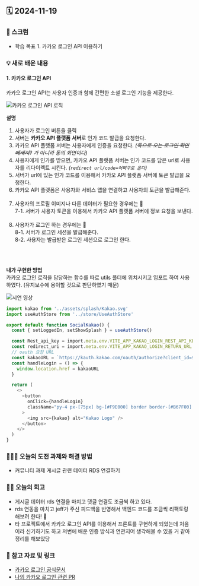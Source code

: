 ## 🗓️ 2024-11-19

### 🐌 스크럼

- 학습 목표 1. 카카오 로그인 API 이용하기

### 💡 새로 배운 내용

#### 1. 카카오 로그인 API

카카오 로그인 API는 사용자 인증과 함께 간편한 소셜 로그인 기능을 제공한다.

![카카오 로그인 API 로직](https://developers.kakao.com/docs/latest/ko/assets/style/images/kakaologin/kakaologin_process.png)

**설명**

1. 사용자가 로그인 버튼을 클릭
2. 서버는 **카카오 API 플랫폼 서버**로 인가 코드 발급을 요청한다.
3. 카카오 API 플랫폼 서버는 사용자에게 인증을 요청한다. _(~~톡으로 오는 로그인 확인 메세지?~~ 가 아니라 동의 화면이다)_
4. 사용자에게 인가를 받으면, 카카오 API 플랫폼 서버는 인가 코드를 담은 url로 사용자를 리다이렉트 시킨다. _(`redirect url/code=어쩌구로 온다`)_
5. 서버가 url에 있는 인가 코드를 이용해서 카카오 API 플랫폼 서버에 토큰 발급을 요청한다.
6. 카카오 API 플랫폼은 사용자와 서비스 앱을 연결하고 사용자의 토큰을 발급해준다.
   <br />
   <br />
7. 사용자의 프로필 이미지나 다른 데이터가 필요한 경우에는 💬 <br />
   7-1. 서버가 사용자 토큰을 이용해서 카카오 API 플랫폼 서버에 정보 요청을 보낸다.
   <br />
   <br />
8. 사용자가 로그인 하는 경우에는 💬 <br />
   8-1. 서버가 로그인 세션을 발급해준다. <br />
   8-2. 사용자는 발급받은 로그인 세션으로 로그인 한다.

<br />
<br />

**내가 구현한 방법** <br />
카카오 로그인 로직을 담당하는 함수를 따로 utils 폴더에 위치시키고 임포트 하여 사용하였다. (유지보수에 용이할 것으로 판단하였기 때문)

![시연 영상]()

```typescript
import kakao from '../assets/splash/Kakao.svg'
import useAuthStore from '../store/UseAuthStore'

export default function SocialKakao() {
  const { setLoggedIn, setShowSplash } = useAuthStore()

  const Rest_api_key = import.meta.env.VITE_APP_KAKAO_LOGIN_REST_API_KEY //REST API KEY
  const redirect_uri = import.meta.env.VITE_APP_KAKAO_LOGIN_RETURN_URL //Redirect URI
  // oauth 요청 URL
  const kakaoURL = `https://kauth.kakao.com/oauth/authorize?client_id=${Rest_api_key}&redirect_uri=${redirect_uri}&response_type=code`
  const handleLogin = () => {
    window.location.href = kakaoURL
  }

  return (
    <>
      <button
        onClick={handleLogin}
        className="py-4 px-[75px] bg-[#F9E000] border border-[#B67F00] rounded-md"
      >
        <img src={kakao} alt="Kakao Logo" />
      </button>
    </>
  )
}
```

### 👩🏻‍💻 오늘의 도전 과제와 해결 방법

- 커뮤니티 과제 게시글 관련 데이터 RDS 연결하기

### 👏🏻 오늘의 회고

- 게시글 데이터 rds 연결을 마치고 댓글 연결도 조금씩 하고 있다.
- rds 연동을 마치고 jeff가 주신 피드백을 반영해서 백엔드 코드를 조금씩 리팩토링 해보려 한다! 🚀
- 타 프로젝트에서 카카오 로그인 API를 이용해서 프론트를 구현하게 되었는데 처음이라 신기하기도 하고 저번에 배운 인증 방식과 연관지어 생각해볼 수 있을 거 같아 정리를 해보았당

### 🔗 참고 자료 및 링크

- [카카오 로그인 공식문서](https://developers.kakao.com/docs/latest/ko/kakaologin/common)
- [나의 카카오 로그인 관련 PR](https://github.com/9oormthon-univ/2024_DANPOONG_TEAM_24_FE/pull/7)

